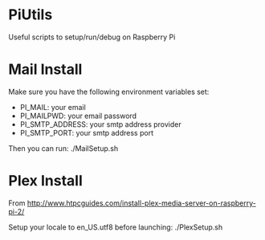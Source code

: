 # PiUtils
Useful scripts to setup/run/debug on Raspberry Pi

# Mail Install
Make sure you have the following environment variables set:
- PI_MAIL: your email
- PI_MAILPWD: your email password
- PI_SMTP_ADDRESS: your smtp address provider
- PI_SMTP_PORT: your smtp address port

Then you can run:
./MailSetup.sh


# Plex Install
From http://www.htpcguides.com/install-plex-media-server-on-raspberry-pi-2/

Setup your locale to en_US.utf8 before launching:
./PlexSetup.sh

